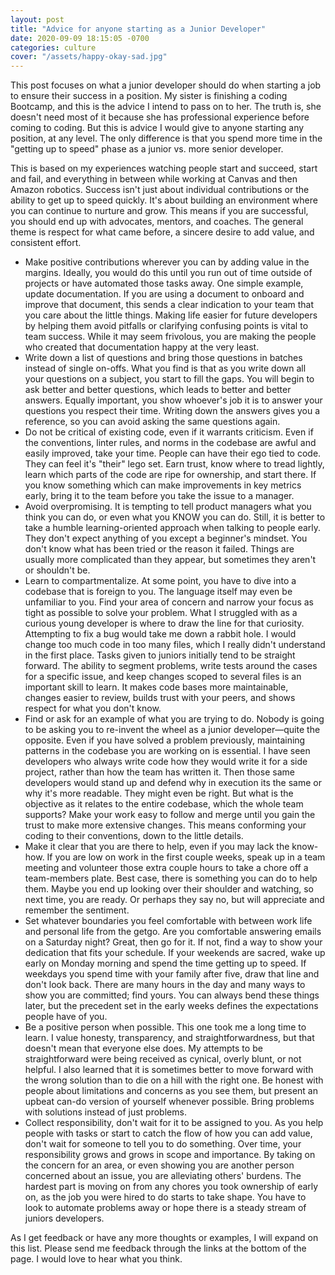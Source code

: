 ```yaml
---
layout: post
title: "Advice for anyone starting as a Junior Developer"
date: 2020-09-09 18:15:05 -0700
categories: culture
cover: "/assets/happy-okay-sad.jpg"
---
```


This post focuses on what a junior developer should do when starting a job to ensure their success in a position.  My sister is finishing a coding Bootcamp, and this is the advice I intend to pass on to her. The truth is, she doesn't need most of it because she has professional experience before coming to coding. But this is advice I would give to anyone starting any position, at any level. The only difference is that you spend more time in the "getting up to speed" phase as a junior vs. more senior developer.

This is based on my experiences watching people start and succeed, start and fail, and everything in between while working at Canvas and then Amazon robotics.  Success isn't just about individual contributions or the ability to get up to speed quickly. It's about building an environment where you can continue to nurture and grow. This means if you are successful, you should end up with advocates, mentors, and coaches. The general theme is respect for what came before, a sincere desire to add value, and consistent effort.

* Make positive contributions wherever you can by adding value in the margins. Ideally, you would do this until you run out of time outside of projects or have automated those tasks away. One simple example, update documentation. If you are using a document to onboard and improve that document, this sends a clear indication to your team that you care about the little things. Making life easier for future developers by helping them avoid pitfalls or clarifying confusing points is vital to team success. While it may seem frivolous, you are making the people who created that documentation happy at the very least.
* Write down a list of questions and bring those questions in batches instead of single on-offs. What you find is that as you write down all your questions on a subject, you start to fill the gaps. You will begin to ask better and better questions, which leads to better and better answers. Equally important, you show whoever's job it is to answer your questions you respect their time. Writing down the answers gives you a reference, so you can avoid asking the same questions again.
* Do not be critical of existing code, even if it warrants criticism. Even if the conventions, linter rules, and norms in the codebase are awful and easily improved, take your time. People can have their ego tied to code. They can feel it's "their" lego set. Earn trust, know where to tread lightly, learn which parts of the code are ripe for ownership, and start there. If you know something which can make improvements in key metrics early, bring it to the team before you take the issue to a manager.
* Avoid overpromising. It is tempting to tell product managers what you think you can do, or even what you KNOW you can do. Still, it is better to take a humble learning-oriented approach when talking to people early. They don't expect anything of you except a beginner's mindset. You don't know what has been tried or the reason it failed. Things are usually more complicated than they appear, but sometimes they aren't or shouldn't be.
* Learn to compartmentalize. At some point, you have to dive into a codebase that is foreign to you. The language itself may even be unfamiliar to you. Find your area of concern and narrow your focus as tight as possible to solve your problem. What I struggled with as a curious young developer is where to draw the line for that curiosity. Attempting to fix a bug would take me down a rabbit hole. I would change too much code in too many files, which I really didn't understand in the first place. Tasks given to juniors initially tend to be straight forward. The ability to segment problems, write tests around the cases for a specific issue, and keep changes scoped to several files is an important skill to learn. It makes code bases more maintainable, changes easier to review, builds trust with your peers, and shows respect for what you don't know.
* Find or ask for an example of what you are trying to do. Nobody is going to be asking you to re-invent the wheel as a junior developer—quite the opposite. Even if you have solved a problem previously, maintaining patterns in the codebase you are working on is essential. I have seen developers who always write code how they would write it for a side project, rather than how the team has written it. Then those same developers would stand up and defend why in execution its the same or why it's more readable. They might even be right. But what is the objective as it relates to the entire codebase, which the whole team supports? Make your work easy to follow and merge until you gain the trust to make more extensive changes. This means conforming your coding to their conventions, down to the little details.
* Make it clear that you are there to help, even if you may lack the know-how. If you are low on work in the first couple weeks, speak up in a team meeting and volunteer those extra couple hours to take a chore off a team-members plate. Best case, there is something you can do to help them. Maybe you end up looking over their shoulder and watching, so next time, you are ready. Or perhaps they say no, but will appreciate and remember the sentiment.
* Set whatever boundaries you feel comfortable with between work life and personal life from the getgo. Are you comfortable answering emails on a Saturday night? Great, then go for it. If not, find a way to show your dedication that fits your schedule. If your weekends are sacred, wake up early on Monday morning and spend the time getting up to speed. If weekdays you spend time with your family after five, draw that line and don't look back. There are many hours in the day and many ways to show you are committed; find yours. You can always bend these things later, but the precedent set in the early weeks defines the expectations people have of you.
* Be a positive person when possible. This one took me a long time to learn. I value honesty, transparency, and straightforwardness, but that doesn't mean that everyone else does. My attempts to be straightforward were being received as cynical, overly blunt, or not helpful. I also learned that it is sometimes better to move forward with the wrong solution than to die on a hill with the right one. Be honest with people about limitations and concerns as you see them, but present an upbeat can-do version of yourself whenever possible. Bring problems with solutions instead of just problems.
* Collect responsibility, don't wait for it to be assigned to you. As you help people with tasks or start to catch the flow of how you can add value, don't wait for someone to tell you to do something. Over time, your responsibility grows and grows in scope and importance. By taking on the concern for an area, or even showing you are another person concerned about an issue, you are alleviating others' burdens. The hardest part is moving on from any chores you took ownership of early on, as the job you were hired to do starts to take shape. You have to look to automate problems away or hope there is a steady stream of juniors developers.

As I get feedback or have any more thoughts or examples, I will expand on this list. Please send me feedback through the links at the bottom of the page. I would love to hear what you think.
